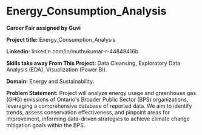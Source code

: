 # Energy_Consumption_Analysis

**Career Fair assigned by Guvi**

**Project title:** Energy_Consumption_Analysis

**Linkedin:** linkedin.com/in/muthukumar-r-44848416b

**Skills take away From This Project:** Data Cleansing, Exploratory Data Analysis (EDA), Visualization (Power BI).

**Domain:** Energy and Sustainability.

**Problem Statement:** Project will analyze energy usage and greenhouse gas (GHG) emissions of Ontario's Broader Public Sector (BPS) organizations, leveraging a comprehensive database of reported data. We aim to identify trends, assess conservation effectiveness, and pinpoint areas for improvement, informing data-driven strategies to achieve climate change mitigation goals within the BPS.
